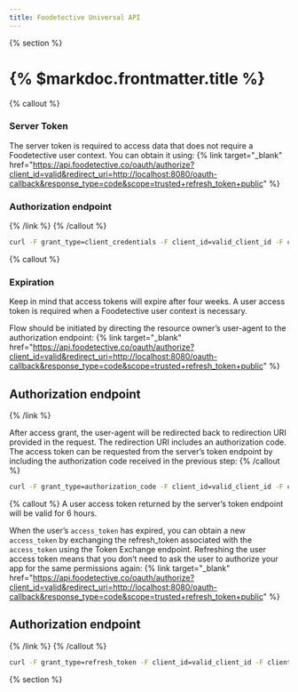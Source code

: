 ```yaml
---
title: Foodetective Universal API
---
```

{% section %}
# {% $markdoc.frontmatter.title %}

{% callout %}
### Server Token
The server token is required to access data that does not require a Foodetective user context. You can obtain it using:
{% link target="_blank" href="https://api.foodetective.co/oauth/authorize?client_id=valid&redirect_uri=http://localhost:8080/oauth-callback&response_type=code&scope=trusted+refresh_token+public" %}
### Authorization endpoint
{% /link %}
{% /callout %}


```bash
curl -F grant_type=client_credentials -F client_id=valid_client_id -F client_secret=valid_client_secret -F scope=public -X POST https://api.foodetective.co/oauth/token
```

{% callout %}
### Expiration
Keep in mind that access tokens will expire after four weeks.
A user access token is required when a Foodetective user context is necessary.

Flow should be initiated by directing the resource owner’s user-agent to the authorization endpoint:
{% link target="_blank" href="https://api.foodetective.co/oauth/authorize?client_id=valid&redirect_uri=http://localhost:8080/oauth-callback&response_type=code&scope=trusted+refresh_token+public" %}
## Authorization endpoint
{% /link %}

After access grant, the user-agent will be redirected back to redirection URI provided in the request. The redirection URI includes an authorization code.
The access token can be requested from the server’s token endpoint by including the authorization code received in the previous step:
{% /callout %}

```bash
curl -F grant_type=authorization_code -F client_id=valid_client_id -F client_secret=valid_client_secret -F redirect_uri=http://localhost:8080/oauth-callback -F code=valid_code -X POST https://api.foodetective.co/oauth/token
```

{% callout %}
A user access token returned by the server’s token endpoint will be valid for 6 hours.

When the user’s `access_token` has expired, you can obtain a new `access_token` by exchanging the refresh_token associated with the `access_token` using the Token Exchange endpoint. Refreshing the user access token means that you don’t need to ask the user to authorize your app for the same permissions again:
{% link target="_blank" href="https://api.foodetective.co/oauth/authorize?client_id=valid&redirect_uri=http://localhost:8080/oauth-callback&response_type=code&scope=trusted+refresh_token+public" %}
## Authorization endpoint
{% /link %}
{% /callout %}

```bash
curl -F grant_type=refresh_token -F client_id=valid_client_id -F client_secret=valid_client_secret -F refresh_token=valid_refresh_token -X POST https://api.foodetective.co/oauth/token
```
{% section %}